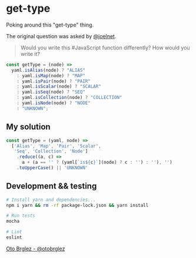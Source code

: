 # get-type

Poking around this "get-type" thing.

The original question was asked by [@joelnet](https://twitter.com/joelnet/status/1432806592118882307).

> Would you write this #JavaScript function differently? How would you write it?

```javascript
const getType = (node) => 
  yaml.isAlias(node) ? "ALIAS" 
    : yaml.isMap(node) ? "MAP"
    : yaml.isPair(node) ? "PAIR"
    : yaml.isScalar(node) ? "SCALAR"
    : yaml.isSeq(node) ? "SEQ"
    : yaml.isCollection(node) ? "COLLECTION"
    : yaml.isNode(node) ? "NODE"
    : "UNKNOWN";
```

## My solution

```javascript
const getType = (yaml, node) => 
  ['Alias', 'Map', 'Pair', 'Scalar', 
   'Seq', 'Collection', 'Node']
    .reduce((a, c) => 
      a + (a == '' ? (yaml[`is${c}`](node) ? c : '') : ''), '')
    .toUpperCase() || 'UNKNOWN'
```

## Development && testing

```bash
# Install yarn and dependencies...
npm i yarn && rm -rf package-lock.json && yarn install

# Run tests
mocha

# Lint
eslint
```

[Oto Brglez - @otobrglez](https://twitter.com/otobrglez)
